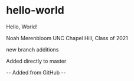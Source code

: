 # hello-world
Hello, World!


Noah Merenbloom
UNC Chapel Hill, Class of 2021

new branch additions

Added directly to master

-- Added from GitHub --
